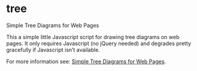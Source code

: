 # tree
Simple Tree Diagrams for Web Pages

This a simple little Javascript script for drawing tree diagrams on web pages.
It only requires Javascript (no jQuery needed) and degrades pretty gracefully if
Javascript isn’t available.

For more information see: [Simple Tree Diagrams for Web Pages][tree].

[tree]: http://zrajm.github.io/tree/

<!--[eof]-->
